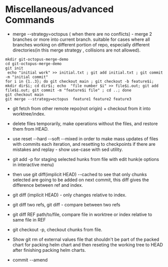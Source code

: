 # Miscellaneous/advanced Commands

 - merge --strategy=octopus ( when there are no conflicts) - merge 2 branches or more into current branch. suitable for cases where all branches working on different portion of repo, especially different directories(in this merge strategy , collisions are not allowed).
```shell
mkdir git-octopus-merge-demo
cd git-octopus-merge-demo
git init
 echo "initial work" >> initial.txt ; git add initial.txt ; git commit -m "initial commit"
for i in {1..3}; do git checkout main ; git checkout -b feature$i; mkdir dir$i; cd dir$i; echo  "file number $i" >> file$i.out; git add file$i.out; git commit -m "feature$i file" ; cd ..; done
git checkout main
git merge --strategy=octopus  feature1 feature2 feature3

```
 - git fetch from other remote repo(not origin) + checkout from it into worktree/index.
 - delete files temporarily, make operations without the files, and restore them from HEAD.
 - use reset --hard --soft --mixed in order to make mass updates of files with commits each iteration,  and resetting to checkpoints if there are mistakes and replay - show use-case with sed utility.
 
 - git add -p for staging selected hunks from file with edit hunk(e options in interactive menu)
 - then use git diff(implicit HEAD) --cached to see that only chunks selected are going to be added on next commit, this diff gives the difference between     ref and index.
 - git diff (implicit HEAD) - only changes relative to index.
 - git diff two refs, git diff - compare between two refs
 - git diff REF path/to/file, compare file in worktree or index relative to same file in REF
 - git checkout -p, checkout chunks from file. 
 - Show git rm of external values file that shouldn't be part of the packed chart for packing helm chart and then reseting the working tree to HEAD after finishing packing helm charts.
 - commit --amend
